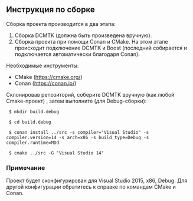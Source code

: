 ## Инструкция по сборке

Сборка проекта производится в два этапа:

1. Сборка DCMTK (должна быть произведена вручную).
2. Сборка проекта при помощи Conan и CMake. На этом этапе происходит подключение DCMTK и Boost (последний собирается и подключается автоматически благодаря Conan). 

Необходимые инструменты:

* CMake (https://cmake.org/)
* Conan (https://conan.io/)

Склонировав репозиторий, соберите DCMTK вручную (как любой Cmake-проект) , затем выполните (для Debug-сборки):

     $ mkdir build.debug

     $ cd build.debug

     $ conan install ../src -s compiler="Visual Studio" -s compiler.version=14 -s arch=x86 -s build_type=Debug -s compiler.runtime=MDd

     $ cmake ../src -G "Visual Studio 14"

### Примечание
Проект будет сконфигурирован для Visual Studio 2015, x86, Debug. Для другой конфигурации обратитесь к справке по командам CMake и Conan.
